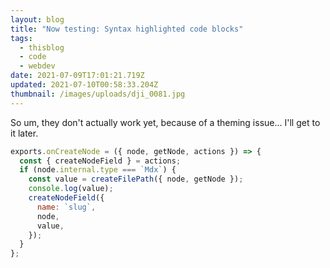 ```yaml
---
layout: blog
title: "Now testing: Syntax highlighted code blocks"
tags:
  - thisblog
  - code
  - webdev
date: 2021-07-09T17:01:21.719Z
updated: 2021-07-10T00:58:33.204Z
thumbnail: /images/uploads/dji_0081.jpg
---
```


So um, they don't actually work yet, because of a theming issue... I'll get to it later.

```javascript
exports.onCreateNode = ({ node, getNode, actions }) => {
  const { createNodeField } = actions;
  if (node.internal.type === `Mdx`) {
    const value = createFilePath({ node, getNode });
    console.log(value);
    createNodeField({
      name: `slug`,
      node,
      value,
    });
  }
};
```